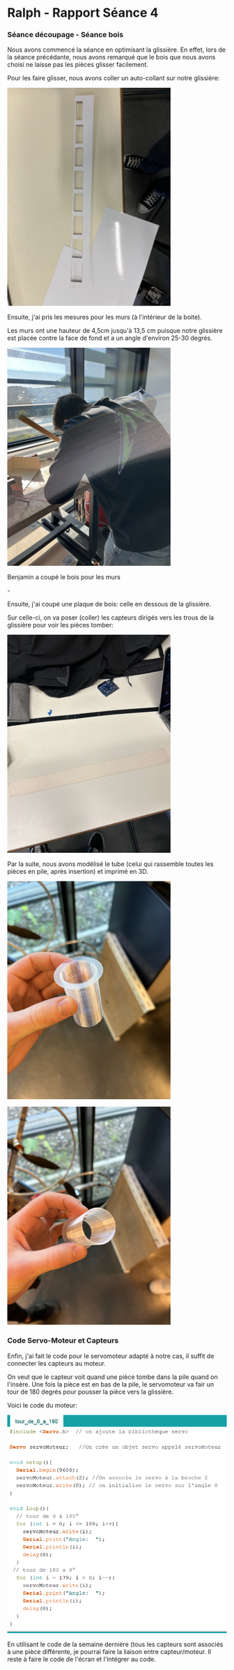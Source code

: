 <h1>Ralph - Rapport Séance 4</h1>	

<h3>Séance découpage - Séance bois </h3>

<p> Nous avons commencé la séance en optimisant la glissière. En effet, lors de la séance précédante, nous avons remarqué que le bois que nous avons choisi ne laisse pas les pièces glisser facilement.</p>
<p> Pour les faire glisser, nous avons coller un auto-collant sur notre glissière:</p>
<img src="../../Images/Glissiere_fini.png" alt="Glissiere avec auto-collant" height="500"/></p>

<p> Ensuite, j'ai pris les mesures pour les murs (à l'intérieur de la boite).</p>
<p> Les murs ont une hauteur de 4,5cm jusqu'à 13,5 cm puisque notre glissière est placée contre la face de fond et a un angle d'environ 25-30 degrés.</p> 
<img src="../../Images/decoupe_mur_2.png" alt="Glissiere avec auto-collant" height="500"/></p>
<p> Benjamin a coupé le bois pour les murs </p>

<p> - </p>

<p> Ensuite, j'ai coupé une plaque de bois: celle en dessous de la glissière.</p>
<p> Sur celle-ci, on va poser (coller) les capteurs dirigés vers les trous de la glissière pour voir les pièces tomber:</p>
<img src="../../Images/support_capteurs.png" alt="Glissiere avec auto-collant" height="500"/></p>

<p> Par la suite, nous avons modélisé le tube (celui qui rassemble toutes les pièces en pile, après insertion) et imprimé en 3D. </p>
<img src="../../Images/tube_1.png" alt="Glissiere avec auto-collant" height="500"/></p>
<img src="../../Images/tube_2.png" alt="Glissiere avec auto-collant" height="500"/></p>


<h3>Code Servo-Moteur et Capteurs</h3>
<p>Enfin, j'ai fait le code pour le servomoteur adapté à notre cas, il suffit de connecter les capteurs au moteur.</p>
<p>On veut que le capteur voit quand une pièce tombe dans la pile quand on l'insère. Une fois la pièce est en bas de la pile, le servomoteur va fair un tour de 180 degrés pour pousser la pièce vers la glissière.</p>
<p>Voici le code du moteur: </p>
<img src="../../Images/CodeMoteur.png" alt="Code tour 180" height="500"/></p>

<p> En utilisant le code de la semaine dernière (tous les capteurs sont associés à une pièce différente, je pourrai faire la liaison entre capteur/moteur. Il reste à faire le code de l'écran et l'intégrer au code.

